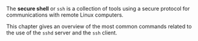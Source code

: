 The **secure shell** or `ssh` is a collection of tools using a secure protocol for communications with remote Linux computers.

This chapter gives an overview of the most common commands related to the use of the `sshd` server and the `ssh` client.

